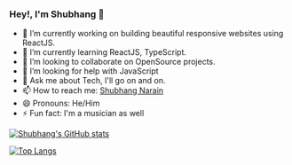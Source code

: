 ### Hey!, I'm Shubhang 👋

- 🔭 I’m currently working on building beautiful responsive websites using ReactJS.
- 🌱 I’m currently learning ReactJS, TypeScript.
- 👯 I’m looking to collaborate on OpenSource projects.
- 🤔 I’m looking for help with JavaScript
- 💬 Ask me about Tech, I'll go on and on.
- 📫 How to reach me: [Shubhang Narain](https://www.linkedin.com/in/shubhang-narain-b64261211/)
- 😄 Pronouns: He/Him
- ⚡ Fun fact: I'm a musician as well


[![Shubhang's GitHub stats](https://github-readme-stats.vercel.app/api?username=shubhangNarain&show_icons=true&theme=dark)](https://github.com/shubhangNarain/github-readme-stats)

[![Top Langs](https://github-readme-stats.vercel.app/api/top-langs/?username=shubhangNarain&langs_count=8&theme=dark)](https://github.com/shubhangNarain/github-readme-stats)
